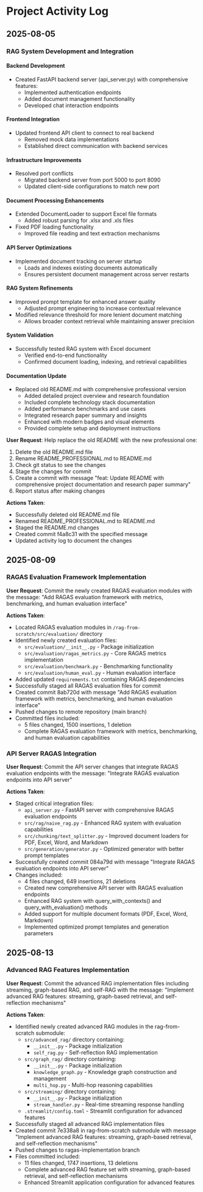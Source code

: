 # Project Activity Log

## 2025-08-05

### RAG System Development and Integration

#### Backend Development
- Created FastAPI backend server (api_server.py) with comprehensive features:
  - Implemented authentication endpoints
  - Added document management functionality
  - Developed chat interaction endpoints

#### Frontend Integration
- Updated frontend API client to connect to real backend
  - Removed mock data implementations
  - Established direct communication with backend services

#### Infrastructure Improvements
- Resolved port conflicts
  - Migrated backend server from port 5000 to port 8090
  - Updated client-side configurations to match new port

#### Document Processing Enhancements
- Extended DocumentLoader to support Excel file formats
  - Added robust parsing for .xlsx and .xls files
- Fixed PDF loading functionality 
  - Improved file reading and text extraction mechanisms

#### API Server Optimizations
- Implemented document tracking on server startup
  - Loads and indexes existing documents automatically
  - Ensures persistent document management across server restarts

#### RAG System Refinements
- Improved prompt template for enhanced answer quality
  - Adjusted prompt engineering to increase contextual relevance
- Modified relevance threshold for more lenient document matching
  - Allows broader context retrieval while maintaining answer precision

#### System Validation
- Successfully tested RAG system with Excel document
  - Verified end-to-end functionality
  - Confirmed document loading, indexing, and retrieval capabilities

#### Documentation Update
- Replaced old README.md with comprehensive professional version
  - Added detailed project overview and research foundation
  - Included complete technology stack documentation
  - Added performance benchmarks and use cases
  - Integrated research paper summary and insights
  - Enhanced with modern badges and visual elements
  - Provided complete setup and deployment instructions

**User Request**: Help replace the old README with the new professional one:
1. Delete the old README.md file
2. Rename README_PROFESSIONAL.md to README.md  
3. Check git status to see the changes
4. Stage the changes for commit
5. Create a commit with message "feat: Update README with comprehensive project documentation and research paper summary"
6. Report status after making changes

**Actions Taken**:
- Successfully deleted old README.md file
- Renamed README_PROFESSIONAL.md to README.md
- Staged the README.md changes
- Created commit f4a8c31 with the specified message
- Updated activity log to document the changes

## 2025-08-09

### RAGAS Evaluation Framework Implementation

**User Request**: Commit the newly created RAGAS evaluation modules with the message: "Add RAGAS evaluation framework with metrics, benchmarking, and human evaluation interface"

**Actions Taken**:
- Located RAGAS evaluation modules in `/rag-from-scratch/src/evaluation/` directory
- Identified newly created evaluation files:
  - `src/evaluation/__init__.py` - Package initialization
  - `src/evaluation/ragas_metrics.py` - Core RAGAS metrics implementation
  - `src/evaluation/benchmark.py` - Benchmarking functionality
  - `src/evaluation/human_eval.py` - Human evaluation interface
- Added updated `requirements.txt` containing RAGAS dependencies
- Successfully staged all RAGAS evaluation files for commit
- Created commit 8ab720d with message "Add RAGAS evaluation framework with metrics, benchmarking, and human evaluation interface"
- Pushed changes to remote repository (main branch)
- Committed files included:
  - 5 files changed, 1500 insertions, 1 deletion
  - Complete RAGAS evaluation framework with metrics, benchmarking, and human evaluation capabilities

### API Server RAGAS Integration

**User Request**: Commit the API server changes that integrate RAGAS evaluation endpoints with the message: "Integrate RAGAS evaluation endpoints into API server"

**Actions Taken**:
- Staged critical integration files:
  - `api_server.py` - FastAPI server with comprehensive RAGAS evaluation endpoints
  - `src/rag/naive_rag.py` - Enhanced RAG system with evaluation capabilities
  - `src/chunking/text_splitter.py` - Improved document loaders for PDF, Excel, Word, and Markdown
  - `src/generation/generator.py` - Optimized generator with better prompt templates
- Successfully created commit 084a79d with message "Integrate RAGAS evaluation endpoints into API server"
- Changes included:
  - 4 files changed, 649 insertions, 21 deletions
  - Created new comprehensive API server with RAGAS evaluation endpoints
  - Enhanced RAG system with query_with_contexts() and query_with_evaluation() methods
  - Added support for multiple document formats (PDF, Excel, Word, Markdown)
  - Implemented optimized prompt templates and generation parameters

## 2025-08-13

### Advanced RAG Features Implementation

**User Request**: Commit the advanced RAG implementation files including streaming, graph-based RAG, and self-RAG with the message: "Implement advanced RAG features: streaming, graph-based retrieval, and self-reflection mechanisms"

**Actions Taken**:
- Identified newly created advanced RAG modules in the rag-from-scratch submodule:
  - `src/advanced_rag/` directory containing:
    - `__init__.py` - Package initialization
    - `self_rag.py` - Self-reflection RAG implementation
  - `src/graph_rag/` directory containing:
    - `__init__.py` - Package initialization  
    - `knowledge_graph.py` - Knowledge graph construction and management
    - `multi_hop.py` - Multi-hop reasoning capabilities
  - `src/streaming/` directory containing:
    - `__init__.py` - Package initialization
    - `stream_handler.py` - Real-time streaming response handling
  - `.streamlit/config.toml` - Streamlit configuration for advanced features
- Successfully staged all advanced RAG implementation files
- Created commit 7e338a8 in rag-from-scratch submodule with message "Implement advanced RAG features: streaming, graph-based retrieval, and self-reflection mechanisms"
- Pushed changes to ragas-implementation branch
- Files committed included:
  - 11 files changed, 1747 insertions, 13 deletions
  - Complete advanced RAG feature set with streaming, graph-based retrieval, and self-reflection mechanisms
  - Enhanced Streamlit application configuration for advanced features